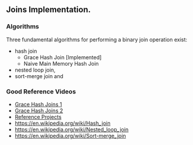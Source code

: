 ## Joins Implementation.

### Algorithms

Three fundamental algorithms for performing a binary join operation exist:
- hash join
  - Grace Hash Join [Implemented]
  - Naive Main Memory Hash Join
- nested loop join,
- sort-merge join and


### Good Reference Videos
- [Grace Hash Joins 1](https://www.youtube.com/watch?v=SYJJxmoLVIY&list=PLzzVuDSjP25RQb_VhEBFWFiB7oS9APM7h&index=9)
- [Grace Hash Joins 2](https://www.youtube.com/watch?v=gQaMmO757Eo&list=PLzzVuDSjP25RQb_VhEBFWFiB7oS9APM7h&index=10)
- [Reference Projects](https://github.com/dimitraka71/advdbHashJoin)
- https://en.wikipedia.org/wiki/Hash_join
- https://en.wikipedia.org/wiki/Nested_loop_join
- https://en.wikipedia.org/wiki/Sort-merge_join